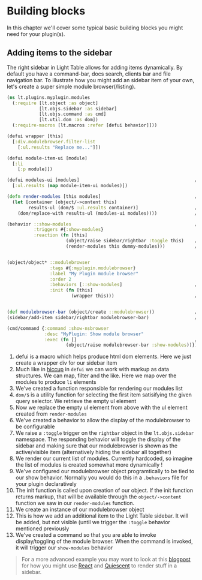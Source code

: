 # Building blocks

In this chapter we'll cover some typical basic building blocks you might need for your plugin\(s\).





## Adding items to the sidebar
The right sidebar in Light Table allows for adding items dynamically. By default you have a command-bar, docs search, clients bar and file navigation bar. To illustrate how you might add an sidebar item of your own, let's create a super simple module browser(/listing).


```clojure
(ns lt.plugins.myplugin.modules 
  (:require [lt.object :as object] 
            [lt.objs.sidebar :as sidebar]  
            [lt.objs.command :as cmd]   
            [lt.util.dom :as dom]) 
  (:require-macros [lt.macros :refer [defui behavior]]))

(defui wrapper [this]                                                  // 1.
  [:div.modulebrowser.filter-list 
    [:ul.results "Replace me..."]])

(defui module-item-ui [module]
  [:li
    [:p module]])

(defui modules-ui [modules]                                           // 2.
  [:ul.results (map module-item-ui modules)])

(defn render-modules [this modules]                                   // 3.
  (let [container (object/->content this)
        results-ul (dom/$ :ul.results container)]                     // 4.
    (dom/replace-with results-ul (modules-ui modules))))              // 5.

(behavior ::show-modules                                              // 6.
          :triggers #{:show-modules}
          :reaction (fn [this] 
                      (object/raise sidebar/rightbar :toggle this)    // 7.
                      (render-modules this dummy-modules)))           // 8.


(object/object* ::modulebrowser 
                :tags #{:myplugin.modulebrowser} 
                :label "My Plugin module browser" 
                :order 2
                :behaviors [::show-modules]                           // 9.
                :init (fn [this] 
                        (wrapper this)))                              // 10.


(def modulebrowser-bar (object/create ::modulebrowser))               // 11.
(sidebar/add-item sidebar/rightbar modulebrowser-bar)                 // 12.

(cmd/command {:command :show-nsbrowser
              :desc "MyPlugin: Show module browser"
              :exec (fn []                                            // 13.
                      (object/raise modulebrowser-bar :show-modules))})

```
1. defui is a macro which helps produce html dom elements. Here we just create a wrapper div for our sidebar item
2. Much like in [hiccup](https://github.com/weavejester/hiccup) in `defui` we can work with markup as data structures. We can map, filter and the like. Here we map over the modules to produce `li` elements
3. We've created a function responsible for rendering our modules list
4. `dom/$` is a utility function for selecting the first item satisifying the given query selector. We retrieve the empty ul element 
5. Now we replace the empty ul element from above with the ul element created from `render-modules`
6. We've created a behavior to allow the display of the modulebrowser to be configurable
7. We raise a `:toggle` trigger on the `rightbar` object in the `lt.objs.sidebar` namespace. The responding behavior
will toggle the display of the sidebar and making sure that our modulebrowser is shown as the active/visible item (alternatively hiding the sidebar all together)
8. We render our current list of modules. Currently hardcoded, so imagine the list of modules is created somewhat more dynamically !
9. We've configured our modulebrowser object programtically to be tied to our show behavior. Normally you would do this in a `.behaviors` file for your plugin declaratively 
10. The init function is called upon creation of our object. If the init function returns markup, that will be available
through the `object/->content` function we saw in our `render-modules` function.
11. We create an instance of our modulebrowser object
12. This is how we add an additional item to the Light Table sidebar. It will be added, but not visible (until we trigger the `:toggle` behavior mentioned previously
13. We've created a command so that you are able to invoke display/toggling of the module browser. When the command is invoked, it will trigger our `show-modules` behavior




> For a more advanced example you may want to look at this [blogpost](http://rundis.github.io/blog/2015/lt_react.html) for how you might use [React](https://facebook.github.io/react/) and [Quiescent](https://github.com/levand/quiescent) to render stuff in a sidebar. 

